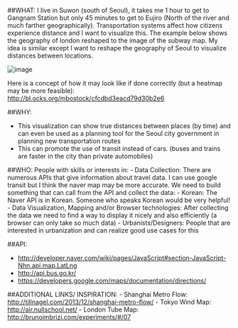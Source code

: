 ##WHAT:
I live in Suwon (south of Seoul), it takes me 1 hour to get to Gangnam Station but only 45 minutes to get to Eujiro (North of the river and much farther geographically).  Transportation systems affect how citizens experience distance and I want to visualize this. The example below shows the geography of london reshaped to the image of the subway map. My idea is similar except I want to reshape the geography of Seoul to visualize distances between locations. 

![image](https://cloud.githubusercontent.com/assets/4232594/5704211/a5489d46-9ab2-11e4-956c-ad6d80bf1e65.png)


Here is a concept of how it may look like if done correctly (but a heatmap may be more feasible):
http://bl.ocks.org/mbostock/cfcdbd3eacd79d30b2e6

##WHY:
  - This visualization can show true distances between places (by time) and can even be used as a planning tool for the Seoul city government in planning new transportation routes
  - This can promote the use of transit instead of cars. (buses and trains are faster in the city than private automobiles)

##WHO: 
       People with skills or interests in: 
                - Data Collection: There are numerous APIs that give information about travel data. I can use google transit but I think the naver map may be more accurate. We need to build something that can call from the API and collect the data: 
                 - Korean: The Naver API is in Korean. Someone who speaks Korean would be very helpful!
                 - Data Visualization, Mapping and/or Browser technologies: After collecting the data we need to find a way to display it nicely and also efficiently (a browser can only take so much data) 
                 - Urbanists/Designers: People that are interested in urbanization and can realize good use cases for this 

##API:
- http://developer.naver.com/wiki/pages/JavaScript#section-JavaScript-Nhn.api.map.LatLng
-  http://api.bus.go.kr/
- https://developers.google.com/maps/documentation/directions/

##ADDITIONAL LINKS/ INSPIRATION:
                  - Shanghai Metro Flow: http://tillnagel.com/2013/12/shanghai-metro-flow/
                  - Tokyo Wind Map: http://air.nullschool.net/
                  - London Tube Map: http://brunoimbrizi.com/experiments/#/07